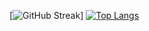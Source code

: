 [![GitHub Streak](http://github-readme-streak-stats.herokuapp.com?user=adhishrayas&theme=dark&background=000000)]
[![Top Langs](https://github-readme-stats.vercel.app/api/top-langs/?username=adhishrayas&layout=compact&theme=vision-friendly-dark)](https://github.com/anuraghazra/github-readme-stats)

